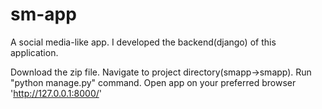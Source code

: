 # sm-app
A social media-like app.
I developed the backend(django) of this application.

Download the zip file.
Navigate to project directory(smapp->smapp).
Run "python manage.py" command.
Open app on your preferred browser 'http://127.0.0.1:8000/'
